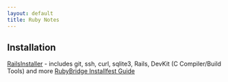 ```yaml
---
layout: default
title: Ruby Notes
---
```



## Installation

[RailsInstaller]() - includes git, ssh, curl, sqlite3, Rails, DevKit (C Compiler/Build Tools) and more
[RubyBridge Installfest Guide]()


##



